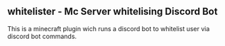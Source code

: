 ## whitelister - Mc Server whitelising Discord Bot 
This is a minecraft plugin wich runs a discord bot to whitelist user via discord bot commands.

[](https://img.shields.io/github/v/release/SirQuacksALot/whitelister)
